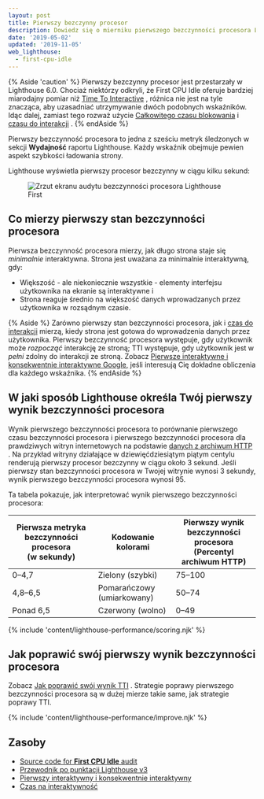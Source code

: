 ```yaml
---
layout: post
title: Pierwszy bezczynny procesor
description: Dowiedz się o mierniku pierwszego bezczynności procesora Lighthouse i jak go zoptymalizować.
date: '2019-05-02'
updated: '2019-11-05'
web_lighthouse:
  - first-cpu-idle
---
```


{% Aside 'caution' %} Pierwszy bezczynny procesor jest przestarzały w Lighthouse 6.0. Chociaż niektórzy odkryli, że First CPU Idle oferuje bardziej miarodajny pomiar niż [Time To Interactive](/interactive) , różnica nie jest na tyle znacząca, aby uzasadniać utrzymywanie dwóch podobnych wskaźników. Idąc dalej, zamiast tego rozważ użycie [Całkowitego czasu blokowania](/lighthouse-total-blocking-time/) i [czasu do interakcji](/interactive) . {% endAside %}

Pierwszy bezczynność procesora to jedna z sześciu metryk śledzonych w sekcji **Wydajność** raportu Lighthouse. Każdy wskaźnik obejmuje pewien aspekt szybkości ładowania strony.

Lighthouse wyświetla pierwszy procesor bezczynny w ciągu kilku sekund:

<figure class="w-figure"><img class="w-screenshot" src="first-cpu-idle.png" alt="Zrzut ekranu audytu bezczynności procesora Lighthouse First"></figure>

## Co mierzy pierwszy stan bezczynności procesora

Pierwsza bezczynność procesora mierzy, jak długo strona staje się *minimalnie* interaktywna. Strona jest uważana za minimalnie interaktywną, gdy:

- Większość - ale niekoniecznie wszystkie - elementy interfejsu użytkownika na ekranie są interaktywne i
- Strona reaguje średnio na większość danych wprowadzanych przez użytkownika w rozsądnym czasie.

{% Aside %} Zarówno pierwszy stan bezczynności procesora, jak i [czas do interakcji](/interactive) mierzą, kiedy strona jest gotowa do wprowadzenia danych przez użytkownika. Pierwszy bezczynność procesora występuje, gdy użytkownik może *rozpocząć* interakcję ze stroną; TTI występuje, gdy użytkownik jest w *pełni* zdolny do interakcji ze stroną. Zobacz [Pierwsze interaktywne i konsekwentnie interaktywne Google,](https://docs.google.com/document/d/1GGiI9-7KeY3TPqS3YT271upUVimo-XiL5mwWorDUD4c/edit) jeśli interesują Cię dokładne obliczenia dla każdego wskaźnika. {% endAside %}

## W jaki sposób Lighthouse określa Twój pierwszy wynik bezczynności procesora

Wynik pierwszego bezczynności procesora to porównanie pierwszego czasu bezczynności procesora i pierwszego bezczynności procesora dla prawdziwych witryn internetowych na podstawie [danych z archiwum HTTP](https://httparchive.org/reports/loading-speed#ttfi) . Na przykład witryny działające w dziewięćdziesiątym piątym centylu renderują pierwszy procesor bezczynny w ciągu około 3 sekund. Jeśli pierwszy stan bezczynności procesora w Twojej witrynie wynosi 3 sekundy, wynik pierwszego bezczynności procesora wynosi 95.

Ta tabela pokazuje, jak interpretować wynik pierwszego bezczynności procesora:

<div class="w-table-wrapper">
  <table>
    <thead>
      <tr>
        <th>Pierwsza metryka bezczynności procesora<br> (w sekundy)</th>
        <th>Kodowanie kolorami</th>
        <th>Pierwszy wynik bezczynności procesora<br> (Percentyl archiwum HTTP)</th>
      </tr>
    </thead>
    <tbody>
      <tr>
        <td>0–4,7</td>
        <td>Zielony (szybki)</td>
        <td>75–100</td>
      </tr>
      <tr>
        <td>4,8–6,5</td>
        <td>Pomarańczowy (umiarkowany)</td>
        <td>50–74</td>
      </tr>
      <tr>
        <td>Ponad 6,5</td>
        <td>Czerwony (wolno)</td>
        <td>0–49</td>
      </tr>
    </tbody>
  </table>
</div>

{% include 'content/lighthouse-performance/scoring.njk' %}

## Jak poprawić swój pierwszy wynik bezczynności procesora

Zobacz [Jak poprawić swój wynik TTI] . Strategie poprawy pierwszego bezczynności procesora są w dużej mierze takie same, jak strategie poprawy TTI.

{% include 'content/lighthouse-performance/improve.njk' %}

## Zasoby

- [Source code for **First CPU Idle** audit](https://github.com/GoogleChrome/lighthouse/blob/master/lighthouse-core/audits/metrics/first-cpu-idle.js)
- [Przewodnik po punktacji Lighthouse v3](https://developers.google.com/web/tools/lighthouse/v3/scoring)
- [Pierwszy interaktywny i konsekwentnie interaktywny](https://docs.google.com/document/d/1GGiI9-7KeY3TPqS3YT271upUVimo-XiL5mwWorDUD4c/edit)
- [Czas na interaktywność](/interactive/)


[Jak poprawić swój wynik TTI]: /interactive/#how-to-improve-your-tti-score